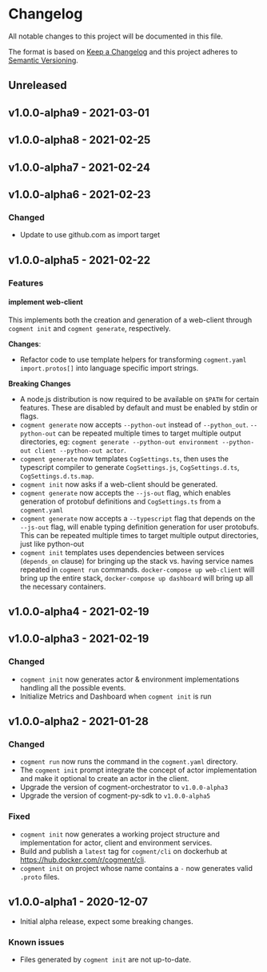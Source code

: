 # Changelog

All notable changes to this project will be documented in this file.

The format is based on [Keep a Changelog](http://keepachangelog.com/en/1.0.0/)
and this project adheres to [Semantic Versioning](http://semver.org/spec/v2.0.0.html).

## Unreleased

## v1.0.0-alpha9 - 2021-03-01

## v1.0.0-alpha8 - 2021-02-25

## v1.0.0-alpha7 - 2021-02-24

## v1.0.0-alpha6 - 2021-02-23

### Changed

- Update to use github.com as import target

## v1.0.0-alpha5 - 2021-02-22

### Features

#### implement web-client

This implements both the creation and generation of a web-client through
`cogment init` and `cogment generate`, respectively.

**Changes**:

- Refactor code to use template helpers for transforming `cogment.yaml`
  `import.protos[]` into language specific import strings.

**Breaking Changes**

- A node.js distribution is now required to be available on `$PATH` for
  certain features. These are disabled by default and must be enabled by
  stdin or flags.
- `cogment generate` now accepts `--python-out` instead of
  `--python_out`. `--python-out` can be repeated multiple times to
  target multiple output directories, eg: `cogment generate --python-out
  environment --python-out client --python-out actor`.
- `cogment generate` now templates `CogSettings.ts`, then uses the
  typescript compiler to generate `CogSettings.js`, `CogSettings.d.ts`,
  `CogSettings.d.ts.map`.
- `cogment init` now asks if a web-client should be generated.
- `cogment generate` now accepts the `--js-out` flag, which enables
  generation of protobuf definitions and `CogSettings.ts` from a
  `cogment.yaml`
- `cogment generate` now accepts a `--typescript` flag that depends on
  the `--js-out` flag, will enable typing definition generation for
  user protobufs. This can be repeated multiple times to
  target multiple output directories, just like python-out
- `cogment init` templates uses dependencies between services
  (`depends_on` clause) for bringing up the stack vs. having service
  names repeated in `cogment run` commands. `docker-compose up
  web-client` will bring up the entire stack, `docker-compose up
  dashboard` will bring up all the necessary containers.

## v1.0.0-alpha4 - 2021-02-19

## v1.0.0-alpha3 - 2021-02-19

### Changed

- `cogment init` now generates actor & environment implementations handling all the possible events.
- Initialize Metrics and Dashboard when `cogment init` is run

## v1.0.0-alpha2 - 2021-01-28

### Changed

- `cogment run` now runs the command in the `cogment.yaml` directory.
- The `cogment init` prompt integrate the concept of actor implementation and make it optional to create an actor in the client.
- Upgrade the version of cogment-orchestrator to `v1.0.0-alpha3`
- Upgrade the version of cogment-py-sdk to `v1.0.0-alpha5`

### Fixed

- `cogment init` now generates a working project structure and implementation for actor, client and environment services.
- Build and publish a `latest` tag for `cogment/cli` on dockerhub at <https://hub.docker.com/r/cogment/cli>.
- `cogment init` on project whose name contains a `-` now generates valid `.proto` files.

## v1.0.0-alpha1 - 2020-12-07

- Initial alpha release, expect some breaking changes.

### Known issues

- Files generated by `cogment init` are not up-to-date.

